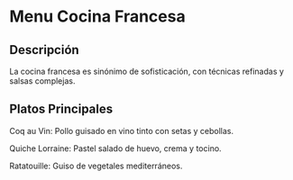 # Menu Cocina Francesa

## Descripción
La cocina francesa es sinónimo de sofisticación, con técnicas refinadas y salsas complejas.


## Platos Principales
Coq au Vin: Pollo guisado en vino tinto con setas y cebollas.

Quiche Lorraine: Pastel salado de huevo, crema y tocino.

Ratatouille: Guiso de vegetales mediterráneos.